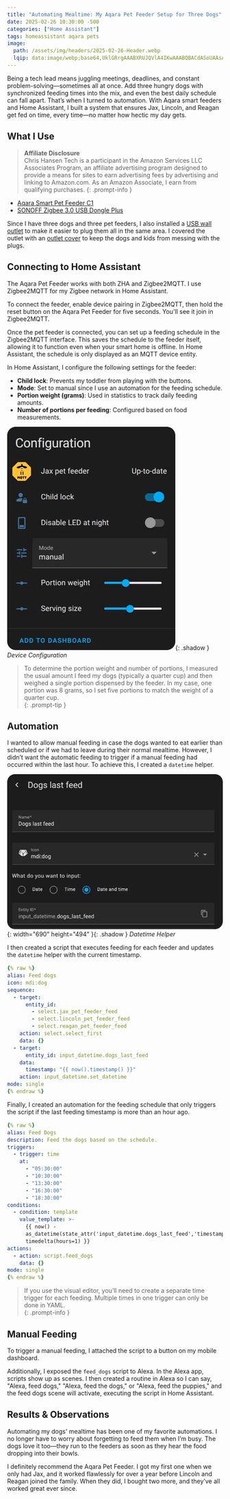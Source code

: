 ```yaml
---
title: "Automating Mealtime: My Aqara Pet Feeder Setup for Three Dogs"
date: 2025-02-26 10:30:00 -500
categories: ["Home Assistant"]
tags: homeassistant aqara pets
image:
  path: /assets/img/headers/2025-02-26-Header.webp
  lqip: data:image/webp;base64,UklGRrgAAABXRUJQVlA4IKwAAABQBACdASoUAAsAPpE4l0eloyIhMAgAsBIJYwCdMoAlrxW6i1dFeMjeqaz4AP6X7NFl4cnZgyOT4ckh9nguj9x+MixhDeISLaPbCrCm7cRRWGskvc4iUMx5ywkY2l2lNBn0t1cRnWnhrslkFwMpi7HK1VFuummWteGRfzn2MDHSWZRPvQL/+C3GrGV9dgMp2c5LvD/4ayGRYVwXWa2drqRd5E00dg5TAc8N5AAA
--- 
```


Being a tech lead means juggling meetings, deadlines, and constant problem-solving—sometimes all at once. Add three hungry dogs with synchronized feeding times into the mix, and even the best daily schedule can fall apart. That’s when I turned to automation. With Aqara smart feeders and Home Assistant, I built a system that ensures Jax, Lincoln, and Reagan get fed on time, every time—no matter how hectic my day gets.  

## What I Use  

>**Affiliate Disclosure**  
Chris Hansen Tech is a participant in the Amazon Services LLC Associates Program, an affiliate advertising program designed to provide a means for sites to earn advertising fees by advertising and linking to Amazon.com. As an Amazon Associate, I earn from qualifying purchases.
{: .prompt-info }  

- [Aqara Smart Pet Feeder C1](https://amzn.to/41xvL8D)  
- [SONOFF Zigbee 3.0 USB Dongle Plus](https://amzn.to/4i9eR6M)  

Since I have three dogs and three pet feeders, I also installed a [USB wall outlet](https://amzn.to/3XdiT5Y) to make it easier to plug them all in the same area. I covered the outlet with an [outlet cover](https://amzn.to/4ic5kMd) to keep the dogs and kids from messing with the plugs.  

## Connecting to Home Assistant  

The Aqara Pet Feeder works with both ZHA and Zigbee2MQTT. I use Zigbee2MQTT for my Zigbee network in Home Assistant.  

To connect the feeder, enable device pairing in Zigbee2MQTT, then hold the reset button on the Aqara Pet Feeder for five seconds. You'll see it join in Zigbee2MQTT.  

Once the pet feeder is connected, you can set up a feeding schedule in the Zigbee2MQTT interface. This saves the schedule to the feeder itself, allowing it to function even when your smart home is offline. In Home Assistant, the schedule is only displayed as an MQTT device entity.  

In Home Assistant, I configure the following settings for the feeder:  
- **Child lock**: Prevents my toddler from playing with the buttons.  
- **Mode**: Set to manual since I use an automation for the feeding schedule.  
- **Portion weight (grams)**: Used in statistics to track daily feeding amounts.  
- **Number of portions per feeding**: Configured based on food measurements.

![Device configuration](/assets/img/posts/2025-02-26-DeviceSettings.webp){: .shadow }
_Device Configuration_

>To determine the portion weight and number of portions, I measured the usual amount I feed my dogs (typically a quarter cup) and then weighed a single portion dispensed by the feeder. In my case, one portion was 8 grams, so I set five portions to match the weight of a quarter cup.  
{: .prompt-tip }

## Automation  

I wanted to allow manual feeding in case the dogs wanted to eat earlier than scheduled or if we had to leave during their normal mealtime. However, I didn’t want the automatic feeding to trigger if a manual feeding had occurred within the last hour. To achieve this, I created a `datetime` helper.  

![Datetime helper](/assets/img/posts/2025-02-26-DatetimeHelper.webp){: width="690" height="494" }{: .shadow }
_Datetime Helper_

I then created a script that executes feeding for each feeder and updates the `datetime` helper with the current timestamp.  

```yaml
{% raw %}
alias: Feed dogs
icon: mdi:dog
sequence:
  - target:
      entity_id:
        - select.jax_pet_feeder_feed
        - select.lincoln_pet_feeder_feed
        - select.reagan_pet_feeder_feed
    action: select.select_first
    data: {}
  - target:
      entity_id: input_datetime.dogs_last_feed
    data:
      timestamp: "{{ now().timestamp() }}"
    action: input_datetime.set_datetime
mode: single
{% endraw %}
```  

Finally, I created an automation for the feeding schedule that only triggers the script if the last feeding timestamp is more than an hour ago.  

```yaml
{% raw %}
alias: Feed Dogs
description: Feed the dogs based on the schedule.
triggers:
  - trigger: time
    at:
      - "05:30:00"
      - "10:30:00"
      - "13:30:00"
      - "16:30:00"
      - "18:30:00"
conditions:
  - condition: template
    value_template: >-
      {{ now() -
      as_datetime(state_attr('input_datetime.dogs_last_feed','timestamp')) >=
      timedelta(hours=1) }}
actions:
  - action: script.feed_dogs
    data: {}
mode: single
{% endraw %}
```  

>If you use the visual editor, you’ll need to create a separate time trigger for each feeding. Multiple times in one trigger can only be done in YAML.  
{: .prompt-info }

## Manual Feeding  

To trigger a manual feeding, I attached the script to a button on my mobile dashboard.  

Additionally, I exposed the `feed_dogs` script to Alexa. In the Alexa app, scripts show up as scenes. I then created a routine in Alexa so I can say, "Alexa, feed dogs," "Alexa, feed the dogs," or "Alexa, feed the puppies," and the feed dogs scene will activate, executing the script in Home Assistant.  

## Results & Observations  

Automating my dogs' mealtime has been one of my favorite automations. I no longer have to worry about forgetting to feed them when I’m busy. The dogs love it too—they run to the feeders as soon as they hear the food dropping into their bowls.  

I definitely recommend the Aqara Pet Feeder. I got my first one when we only had Jax, and it worked flawlessly for over a year before Lincoln and Reagan joined the family. When they did, I bought two more, and they’ve all worked great ever since.  

